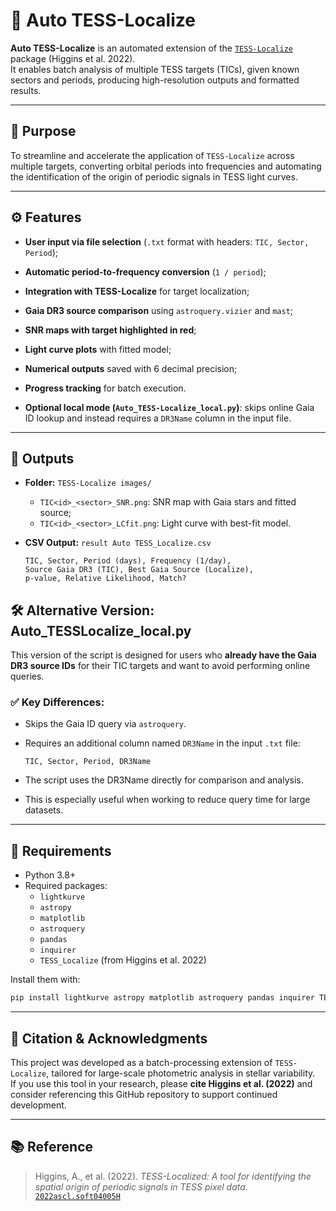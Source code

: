 # 🚀 Auto TESS-Localize

**Auto TESS-Localize** is an automated extension of the [`TESS-Localize`](https://github.com/Higgins21/TESS-Localized) package (Higgins et al. 2022).  
It enables batch analysis of multiple TESS targets (TICs), given known sectors and periods, producing high-resolution outputs and formatted results.

---

## 🧭 Purpose

To streamline and accelerate the application of `TESS-Localize` across multiple targets, converting orbital periods into frequencies and automating the identification of the origin of periodic signals in TESS light curves.

---

## ⚙️ Features

- **User input via file selection** (`.txt` format with headers: `TIC, Sector, Period`);
- **Automatic period-to-frequency conversion** (`1 / period`);
- **Integration with TESS-Localize** for target localization;
- **Gaia DR3 source comparison** using `astroquery.vizier` and `mast`;
- **SNR maps with target highlighted in red**;
- **Light curve plots** with fitted model;
- **Numerical outputs** saved with 6 decimal precision;
- **Progress tracking** for batch execution.

- **Optional local mode (`Auto_TESS-Localize_local.py`)**: skips online Gaia ID lookup and instead requires a `DR3Name` column in the input file.


---

## 📁 Outputs

- **Folder:** `TESS-Localize images/`
  - `TIC<id>_<sector>_SNR.png`: SNR map with Gaia stars and fitted source;
  - `TIC<id>_<sector>_LCfit.png`: Light curve with best-fit model.

- **CSV Output:** `result Auto TESS_Localize.csv`
  ```csv
  TIC, Sector, Period (days), Frequency (1/day),
  Source Gaia DR3 (TIC), Best Gaia Source (Localize),
  p-value, Relative Likelihood, Match?
  ```

## 🛠️ Alternative Version: Auto_TESSLocalize_local.py

This version of the script is designed for users who **already have the Gaia DR3 source IDs** for their TIC targets and want to avoid performing online queries.

### ✅ Key Differences:
- Skips the Gaia ID query via `astroquery`.
- Requires an additional column named `DR3Name` in the input `.txt` file:
  
  ```csv
  TIC, Sector, Period, DR3Name
  
- The script uses the DR3Name directly for comparison and analysis.
- This is especially useful when working to reduce query time for large datasets.
  
---

## 🧪 Requirements

- Python 3.8+
- Required packages:
  - `lightkurve`
  - `astropy`
  - `matplotlib`
  - `astroquery`
  - `pandas`
  - `inquirer`
  - `TESS_Localize` (from Higgins et al. 2022)

Install them with:

```bash
pip install lightkurve astropy matplotlib astroquery pandas inquirer TESS_Localize
```

---

## 🙌 Citation & Acknowledgments

This project was developed as a batch-processing extension of `TESS-Localize`, tailored for large-scale photometric analysis in stellar variability.  
If you use this tool in your research, please **cite Higgins et al. (2022)** and consider referencing this GitHub repository to support continued development.

---

## 📚 Reference

> Higgins, A., et al. (2022). *TESS-Localized: A tool for identifying the spatial origin of periodic signals in TESS pixel data*.  
> [`2022ascl.soft04005H`](https://ui.adsabs.harvard.edu/abs/2022ascl.soft04005H/abstract)
